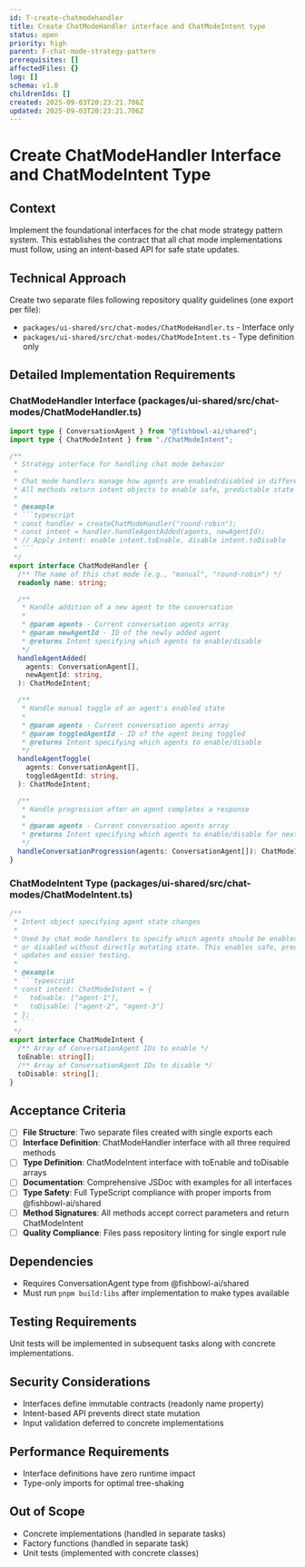 ```yaml
---
id: T-create-chatmodehandler
title: Create ChatModeHandler interface and ChatModeIntent type
status: open
priority: high
parent: F-chat-mode-strategy-pattern
prerequisites: []
affectedFiles: {}
log: []
schema: v1.0
childrenIds: []
created: 2025-09-03T20:23:21.706Z
updated: 2025-09-03T20:23:21.706Z
---
```


# Create ChatModeHandler Interface and ChatModeIntent Type

## Context

Implement the foundational interfaces for the chat mode strategy pattern system. This establishes the contract that all chat mode implementations must follow, using an intent-based API for safe state updates.

## Technical Approach

Create two separate files following repository quality guidelines (one export per file):

- `packages/ui-shared/src/chat-modes/ChatModeHandler.ts` - Interface only
- `packages/ui-shared/src/chat-modes/ChatModeIntent.ts` - Type definition only

## Detailed Implementation Requirements

### ChatModeHandler Interface (packages/ui-shared/src/chat-modes/ChatModeHandler.ts)

````typescript
import type { ConversationAgent } from "@fishbowl-ai/shared";
import type { ChatModeIntent } from "./ChatModeIntent";

/**
 * Strategy interface for handling chat mode behavior
 *
 * Chat mode handlers manage how agents are enabled/disabled in different modes.
 * All methods return intent objects to enable safe, predictable state updates.
 *
 * @example
 * ```typescript
 * const handler = createChatModeHandler("round-robin");
 * const intent = handler.handleAgentAdded(agents, newAgentId);
 * // Apply intent: enable intent.toEnable, disable intent.toDisable
 * ```
 */
export interface ChatModeHandler {
  /** The name of this chat mode (e.g., "manual", "round-robin") */
  readonly name: string;

  /**
   * Handle addition of a new agent to the conversation
   *
   * @param agents - Current conversation agents array
   * @param newAgentId - ID of the newly added agent
   * @returns Intent specifying which agents to enable/disable
   */
  handleAgentAdded(
    agents: ConversationAgent[],
    newAgentId: string,
  ): ChatModeIntent;

  /**
   * Handle manual toggle of an agent's enabled state
   *
   * @param agents - Current conversation agents array
   * @param toggledAgentId - ID of the agent being toggled
   * @returns Intent specifying which agents to enable/disable
   */
  handleAgentToggle(
    agents: ConversationAgent[],
    toggledAgentId: string,
  ): ChatModeIntent;

  /**
   * Handle progression after an agent completes a response
   *
   * @param agents - Current conversation agents array
   * @returns Intent specifying which agents to enable/disable for next turn
   */
  handleConversationProgression(agents: ConversationAgent[]): ChatModeIntent;
}
````

### ChatModeIntent Type (packages/ui-shared/src/chat-modes/ChatModeIntent.ts)

````typescript
/**
 * Intent object specifying agent state changes
 *
 * Used by chat mode handlers to specify which agents should be enabled
 * or disabled without directly mutating state. This enables safe, predictable
 * updates and easier testing.
 *
 * @example
 * ```typescript
 * const intent: ChatModeIntent = {
 *   toEnable: ["agent-1"],
 *   toDisable: ["agent-2", "agent-3"]
 * };
 * ```
 */
export interface ChatModeIntent {
  /** Array of ConversationAgent IDs to enable */
  toEnable: string[];
  /** Array of ConversationAgent IDs to disable */
  toDisable: string[];
}
````

## Acceptance Criteria

- [ ] **File Structure**: Two separate files created with single exports each
- [ ] **Interface Definition**: ChatModeHandler interface with all three required methods
- [ ] **Type Definition**: ChatModeIntent interface with toEnable and toDisable arrays
- [ ] **Documentation**: Comprehensive JSDoc with examples for all interfaces
- [ ] **Type Safety**: Full TypeScript compliance with proper imports from @fishbowl-ai/shared
- [ ] **Method Signatures**: All methods accept correct parameters and return ChatModeIntent
- [ ] **Quality Compliance**: Files pass repository linting for single export rule

## Dependencies

- Requires ConversationAgent type from @fishbowl-ai/shared
- Must run `pnpm build:libs` after implementation to make types available

## Testing Requirements

Unit tests will be implemented in subsequent tasks along with concrete implementations.

## Security Considerations

- Interfaces define immutable contracts (readonly name property)
- Intent-based API prevents direct state mutation
- Input validation deferred to concrete implementations

## Performance Requirements

- Interface definitions have zero runtime impact
- Type-only imports for optimal tree-shaking

## Out of Scope

- Concrete implementations (handled in separate tasks)
- Factory functions (handled in separate task)
- Unit tests (implemented with concrete classes)
